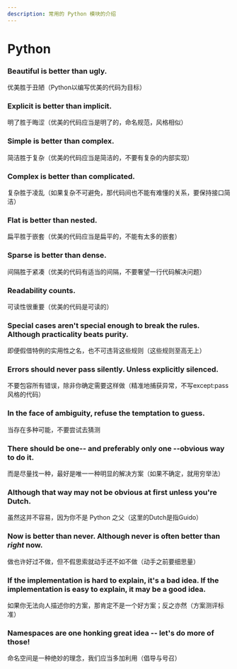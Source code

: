 ```yaml
---
description: 常用的 Python 模块的介绍
---
```


# Python

### Beautiful is better than ugly.

优美胜于丑陋（Python以编写优美的代码为目标）

### Explicit is better than implicit.

明了胜于晦涩（优美的代码应当是明了的，命名规范，风格相似）

### Simple is better than complex.

简洁胜于复杂（优美的代码应当是简洁的，不要有复杂的内部实现）

### Complex is better than complicated.

复杂胜于凌乱（如果复杂不可避免，那代码间也不能有难懂的关系，要保持接口简洁）

### Flat is better than nested.

扁平胜于嵌套（优美的代码应当是扁平的，不能有太多的嵌套）

### Sparse is better than dense.

间隔胜于紧凑（优美的代码有适当的间隔，不要奢望一行代码解决问题）

### Readability counts.

可读性很重要（优美的代码是可读的）

### Special cases aren't special enough to break the rules. Although practicality beats purity.

即便假借特例的实用性之名，也不可违背这些规则（这些规则至高无上）

### Errors should never pass silently. Unless explicitly silenced.

不要包容所有错误，除非你确定需要这样做（精准地捕获异常，不写except:pass风格的代码）

### In the face of ambiguity, refuse the temptation to guess.

当存在多种可能，不要尝试去猜测

### There should be one-- and preferably only one --obvious way to do it.

而是尽量找一种，最好是唯一一种明显的解决方案（如果不确定，就用穷举法）

### Although that way may not be obvious at first unless you're Dutch.

虽然这并不容易，因为你不是 Python 之父（这里的Dutch是指Guido）

### Now is better than never. Although never is often better than _right_ now.

做也许好过不做，但不假思索就动手还不如不做（动手之前要细思量）

### If the implementation is hard to explain, it's a bad idea. If the implementation is easy to explain, it may be a good idea.

如果你无法向人描述你的方案，那肯定不是一个好方案；反之亦然（方案测评标准）

### Namespaces are one honking great idea -- let's do more of those!

命名空间是一种绝妙的理念，我们应当多加利用（倡导与号召）

